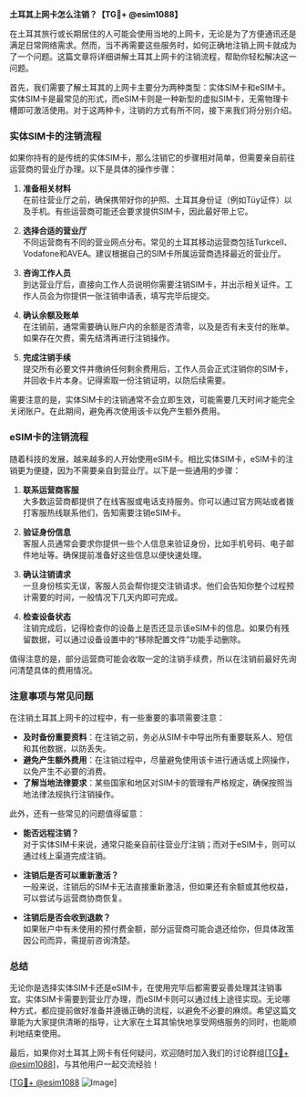 **土耳其上网卡怎么注销？【TG💪+ @esim1088】**

在土耳其旅行或长期居住的人可能会使用当地的上网卡，无论是为了方便通讯还是满足日常网络需求。然而，当不再需要这些服务时，如何正确地注销上网卡就成为了一个问题。这篇文章将详细讲解土耳其上网卡的注销流程，帮助你轻松解决这一问题。

首先，我们需要了解土耳其的上网卡主要分为两种类型：实体SIM卡和eSIM卡。实体SIM卡是最常见的形式，而eSIM卡则是一种新型的虚拟SIM卡，无需物理卡槽即可激活使用。对于这两种卡，注销的方式有所不同，接下来我们将分别介绍。

### 实体SIM卡的注销流程

如果你持有的是传统的实体SIM卡，那么注销它的步骤相对简单，但需要亲自前往运营商的营业厅办理。以下是具体的操作步骤：

1. **准备相关材料**  
   在前往营业厅之前，确保携带好你的护照、土耳其身份证（例如Tüy证件）以及手机。有些运营商可能还会要求提供SIM卡，因此最好带上它。

2. **选择合适的营业厅**  
   不同运营商有不同的营业网点分布。常见的土耳其移动运营商包括Turkcell、Vodafone和AVEA。建议根据自己的SIM卡所属运营商选择最近的营业厅。

3. **咨询工作人员**  
   到达营业厅后，直接向工作人员说明你需要注销SIM卡，并出示相关证件。工作人员会为你提供一张注销申请表，填写完毕后提交。

4. **确认余额及账单**  
   在注销前，通常需要确认账户内的余额是否清零，以及是否有未支付的账单。如果存在欠费，需先结清再进行注销操作。

5. **完成注销手续**  
   提交所有必要文件并缴纳任何剩余费用后，工作人员会正式注销你的SIM卡，并回收卡片本身。记得索取一份注销证明，以防后续需要。

需要注意的是，实体SIM卡的注销通常不会立即生效，可能需要几天时间才能完全关闭账户。在此期间，避免再次使用该卡以免产生额外费用。

### eSIM卡的注销流程

随着科技的发展，越来越多的人开始使用eSIM卡。相比实体SIM卡，eSIM卡的注销更为便捷，因为不需要亲自到营业厅。以下是一些通用的步骤：

1. **联系运营商客服**  
   大多数运营商都提供了在线客服或电话支持服务。你可以通过官方网站或者拨打客服热线联系他们，告知需要注销eSIM卡。

2. **验证身份信息**  
   客服人员通常会要求你提供一些个人信息来验证身份，比如手机号码、电子邮件地址等。确保提前准备好这些信息以便快速处理。

3. **确认注销请求**  
   一旦身份核实无误，客服人员会帮你提交注销请求。他们会告知你整个过程预计需要的时间，一般情况下几天内即可完成。

4. **检查设备状态**  
   注销完成后，记得检查你的设备上是否还显示该eSIM卡的信息。如果仍有残留数据，可以通过设备设置中的“移除配置文件”功能手动删除。

值得注意的是，部分运营商可能会收取一定的注销手续费，所以在注销前最好先询问清楚具体的费用情况。

### 注意事项与常见问题

在注销土耳其上网卡的过程中，有一些重要的事项需要注意：

- **及时备份重要资料**：在注销之前，务必从SIM卡中导出所有重要联系人、短信和其他数据，以防丢失。
- **避免产生额外费用**：在注销过程中，尽量避免使用该卡进行通话或上网操作，以免产生不必要的消费。
- **了解当地法律要求**：某些国家和地区对SIM卡的管理有严格规定，确保按照当地法律法规执行注销操作。

此外，还有一些常见的问题值得留意：

- **能否远程注销？**  
  对于实体SIM卡来说，通常只能亲自前往营业厅注销；而对于eSIM卡，则可以通过线上渠道完成注销。

- **注销后是否可以重新激活？**  
  一般来说，注销后的SIM卡无法直接重新激活，但如果还有余额或其他权益，可以尝试与运营商协商恢复。

- **注销后是否会收到退款？**  
  如果账户中有未使用的预付费金额，部分运营商可能会退还给你，但具体政策因公司而异，需提前咨询清楚。

### 总结

无论你是选择实体SIM卡还是eSIM卡，在使用完毕后都需要妥善处理其注销事宜。实体SIM卡需要到营业厅办理，而eSIM卡则可以通过线上途径实现。无论哪种方式，都应提前做好准备并遵循正确的流程，以避免不必要的麻烦。希望这篇文章能为大家提供清晰的指导，让大家在土耳其愉快地享受网络服务的同时，也能顺利地结束使用。

最后，如果你对土耳其上网卡有任何疑问，欢迎随时加入我们的讨论群组[[TG💪+ @esim1088](https://t.me/s/esim1088)]，与其他用户一起交流经验！

[[TG💪+ @esim1088](https://t.me/s/esim1088) ![Image](https://i.postimg.cc/4NQfJmqS/Snipaste-2025-05-13-00-14-12.png)]